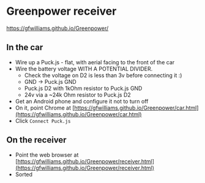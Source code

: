 Greenpower receiver
===================

https://gfwilliams.github.io/Greenpower/

## In the car

* Wire up a Puck.js - flat, with aerial facing to the front of the car
* Wire the battery voltage WITH A POTENTIAL DIVIDER.
  * Check the voltage on D2 is less than 3v before connecting it :)
  * GND -> Puck.js GND
  * Puck.js D2 with 1kOhm resistor to Puck.js GND
  * 24v via a ~24k Ohm resistor to Puck.js D2
* Get an Android phone and configure it not to turn off 
* On it, point Chrome at [https://gfwilliams.github.io/Greenpower/car.html](https://gfwilliams.github.io/Greenpower/car.html)
* Click `Connect Puck.js`

## On the receiver

* Point the web browser at [https://gfwilliams.github.io/Greenpower/receiver.html](https://gfwilliams.github.io/Greenpower/receiver.html)
* Sorted

